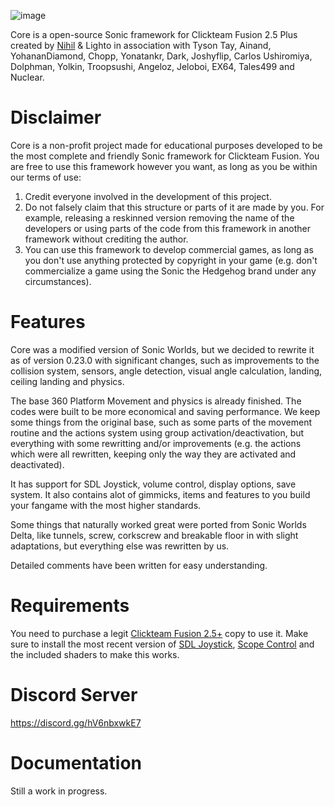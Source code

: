 ![image](https://user-images.githubusercontent.com/66818008/143420945-0be3888e-573f-45be-b34f-399f30e1d252.png)


Core is a open-source Sonic framework for Clickteam Fusion 2.5 Plus created by [Nihil](https://github.com/nihil92/) & Lighto in association with Tyson Tay, Ainand, YohananDiamond, Chopp, Yonatankr, Dark, Joshyflip, Carlos Ushiromiya, Dolphman, Yolkin, Troopsushi, Angeloz, Jeloboi, EX64, Tales499 and Nuclear.

# Disclaimer

Core is a non-profit project made for educational purposes developed to be the most complete and friendly Sonic framework for Clickteam Fusion. You are free to use this framework however you want, as long as you be within our terms of use:

1. Credit everyone involved in the development of this project.
2. Do not falsely claim that this structure or parts of it are made by you. For example, releasing a reskinned version removing the name of the developers or using parts of the code from this framework in another framework without crediting the author.
3. You can use this framework to develop commercial games, as long as you don't use anything protected by copyright in your game (e.g. don't commercialize a game using the Sonic the Hedgehog brand under any circumstances).

# Features


Core was a modified version of Sonic Worlds, but we decided to rewrite it as of version 0.23.0 with significant changes, such as improvements to the collision system, sensors, angle detection, visual angle calculation, landing, ceiling landing and physics.

The base 360 Platform Movement and physics is already finished. The codes were built to be more economical and saving performance. We keep some things from the original base, such as some parts of the movement routine and the actions system using group activation/deactivation, but everything with some rewritting and/or improvements (e.g. the actions which were all rewritten, keeping only the way they are activated and deactivated).

It has support for SDL Joystick, volume control, display options, save system. It also contains alot of gimmicks, items and features to you build your fangame with the most higher standards.

Some things that naturally worked great were ported from Sonic Worlds Delta, like tunnels, screw, corkscrew and breakable floor in with slight adaptations, but everything else was rewritten by us.

Detailed comments have been written for easy understanding.

# Requirements

You need to purchase a legit [Clickteam Fusion 2.5+](https://store.steampowered.com/bundle/10632/Standard/) copy to use it. Make sure to install the most recent version of [SDL Joystick](https://github.com/SortaCore/SDLJoystick-priv), [Scope Control](https://github.com/Uppernate/ScopeControlPublic) and the included shaders to make this works.

# Discord Server

https://discord.gg/hV6nbxwkE7

# Documentation

Still a work in progress. 
